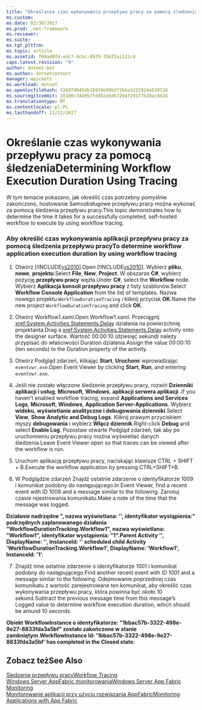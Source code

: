 ```yaml
---
title: "Określanie czas wykonywania przepływu pracy za pomocą śledzenia"
ms.custom: 
ms.date: 03/30/2017
ms.prod: .net-framework
ms.reviewer: 
ms.suite: 
ms.tgt_pltfrm: 
ms.topic: article
ms.assetid: f04ad0fd-edc7-4cbc-8979-356f2a1131c4
caps.latest.revision: "9"
author: dotnet-bot
ms.author: dotnetcontent
manager: wpickett
ms.workload: dotnet
ms.openlocfilehash: f2687d045db28974e99b2f2b6a3222924a520720
ms.sourcegitcommit: 16186c34a957fdd52e5db7294f291f7530ac9d24
ms.translationtype: MT
ms.contentlocale: pl-PL
ms.lasthandoff: 12/22/2017
---
```

# <a name="determining-workflow-execution-duration-using-tracing"></a><span data-ttu-id="492e0-102">Określanie czas wykonywania przepływu pracy za pomocą śledzenia</span><span class="sxs-lookup"><span data-stu-id="492e0-102">Determining Workflow Execution Duration Using Tracing</span></span>
<span data-ttu-id="492e0-103">W tym temacie pokazano, jak określić czas potrzebny pomyślnie zakończono, hostowanie Samoobsługowe przepływu pracy można wykonać za pomocą śledzenia przepływu pracy.</span><span class="sxs-lookup"><span data-stu-id="492e0-103">This topic demonstrates how to determine the time it takes for a successfully completed, self-hosted workflow to execute by using workflow tracing.</span></span>  
  
### <a name="to-determine-workflow-application-execution-duration-by-using-workflow-tracing"></a><span data-ttu-id="492e0-104">Aby określić czas wykonywania aplikacji przepływu pracy za pomocą śledzenia przepływu pracy</span><span class="sxs-lookup"><span data-stu-id="492e0-104">To determine workflow application execution duration by using workflow tracing</span></span>  
  
1.  <span data-ttu-id="492e0-105">Otwórz [!INCLUDE[vs2010](../../../includes/vs2010-md.md)].</span><span class="sxs-lookup"><span data-stu-id="492e0-105">Open [!INCLUDE[vs2010](../../../includes/vs2010-md.md)].</span></span>  <span data-ttu-id="492e0-106">Wybierz **pliku**, **nowe**, **projektu**.</span><span class="sxs-lookup"><span data-stu-id="492e0-106">Select **File**, **New**, **Project**.</span></span>  <span data-ttu-id="492e0-107">W obszarze **C#**, wybierz pozycję **przepływu pracy** węzła.</span><span class="sxs-lookup"><span data-stu-id="492e0-107">Under **C#**, select the **Workflow** node.</span></span>  <span data-ttu-id="492e0-108">Wybierz **Aplikacja konsoli przepływu pracy** z listy szablonów.</span><span class="sxs-lookup"><span data-stu-id="492e0-108">Select **Workflow Console Application** from the list of templates.</span></span>  <span data-ttu-id="492e0-109">Nazwa nowego projektu `WorkflowDurationTracing` i kliknij przycisk **OK**.</span><span class="sxs-lookup"><span data-stu-id="492e0-109">Name the new project `WorkflowDurationTracing` and click **OK**.</span></span>  
  
2.  <span data-ttu-id="492e0-110">Otwórz Workflow1.xaml.</span><span class="sxs-lookup"><span data-stu-id="492e0-110">Open Workflow1.xaml.</span></span>  <span data-ttu-id="492e0-111">Przeciągnij <xref:System.Activities.Statements.Delay> działania na powierzchnię projektanta.</span><span class="sxs-lookup"><span data-stu-id="492e0-111">Drag a <xref:System.Activities.Statements.Delay> activity onto the designer surface.</span></span> <span data-ttu-id="492e0-112">Wartość 00:00:10 (dziesięć sekund) należy przypisać do właściwości Duration działania.</span><span class="sxs-lookup"><span data-stu-id="492e0-112">Assign the value 00:00:10 (ten seconds) to the Duration property of the activity.</span></span>  
  
3.  <span data-ttu-id="492e0-113">Otwórz Podgląd zdarzeń, klikając **Start**, **Uruchom**i wprowadzając `eventvwr.exe`.</span><span class="sxs-lookup"><span data-stu-id="492e0-113">Open Event Viewer by clicking **Start**, **Run**, and entering `eventvwr.exe`.</span></span>  
  
4.  <span data-ttu-id="492e0-114">Jeśli nie zostało włączone śledzenie przepływu pracy, rozwiń **Dzienniki aplikacji i usług**, **Microsoft**, **Windows**, **aplikacji serwera aplikacji** .</span><span class="sxs-lookup"><span data-stu-id="492e0-114">If you haven’t enabled workflow tracing, expand **Applications and Services Logs**, **Microsoft**, **Windows**, **Application Server-Applications**.</span></span> <span data-ttu-id="492e0-115">Wybierz **widoku**, **wyświetlanie analityczne i debugowania dzienniki**.</span><span class="sxs-lookup"><span data-stu-id="492e0-115">Select **View**, **Show Analytic and Debug Logs**.</span></span> <span data-ttu-id="492e0-116">Kliknij prawym przyciskiem myszy **debugowania** i wybierz **Włącz dziennik**.</span><span class="sxs-lookup"><span data-stu-id="492e0-116">Right-click **Debug** and select **Enable Log**.</span></span> <span data-ttu-id="492e0-117">Pozostaw otwarte Podgląd zdarzeń, tak aby po uruchomieniu przepływu pracy można wyświetlać danych śledzenia.</span><span class="sxs-lookup"><span data-stu-id="492e0-117">Leave Event Viewer open so that traces can be viewed after the workflow is run.</span></span>  
  
5.  <span data-ttu-id="492e0-118">Uruchom aplikację przepływu pracy, naciskając klawisze CTRL + SHIFT + B.</span><span class="sxs-lookup"><span data-stu-id="492e0-118">Execute the workflow application by pressing CTRL+SHIFT+B.</span></span>  
  
6.  <span data-ttu-id="492e0-119">W Podglądzie zdarzeń Znajdź ostatnie zdarzenie o identyfikatorze 1009 i komunikat podobny do następującego.</span><span class="sxs-lookup"><span data-stu-id="492e0-119">In Event Viewer, find a recent event with ID 1009 and a message similar to the following.</span></span> <span data-ttu-id="492e0-120">Zanotuj czasie rejestrowania komunikatu.</span><span class="sxs-lookup"><span data-stu-id="492e0-120">Make a note of the time that the message was logged.</span></span>  
  
 <span data-ttu-id="492e0-121">**Działanie nadrzędne ", nazwa wyświetlana: '', identyfikator wystąpienia:" podrzędnych zaplanowanego działania "WorkflowDurationTracking.Workflow1", nazwa wyświetlana: "Workflow1", identyfikator wystąpienia: "1".**</span><span class="sxs-lookup"><span data-stu-id="492e0-121">**Parent Activity '', DisplayName: '', InstanceId: '' scheduled child Activity 'WorkflowDurationTracking.Workflow1', DisplayName: 'Workflow1', InstanceId: '1'.**</span></span>  
  
7.  <span data-ttu-id="492e0-122">Znajdź inne ostatnie zdarzenie o identyfikatorze 1001 i komunikat podobny do następującego.</span><span class="sxs-lookup"><span data-stu-id="492e0-122">Find another recent event with ID 1001 and a message similar to the following.</span></span>  <span data-ttu-id="492e0-123">Odejmowanie poprzedniej czas komunikatu z wartość zarejestrowane ten komunikat, aby określić czas wykonywania przepływu pracy, która powinna być około 10 sekund.</span><span class="sxs-lookup"><span data-stu-id="492e0-123">Subtract the previous message time from this message’s Logged value to determine workflow execution duration, which should be around 10 seconds.</span></span>  
  
 <span data-ttu-id="492e0-124">**Obiekt WorkflowInstance o identyfikatorze: "1bbac57b-3322-498e-9e27-8833fda3a5bf" zostało zakończone w stanie zamkniętym.**</span><span class="sxs-lookup"><span data-stu-id="492e0-124">**WorkflowInstance Id: '1bbac57b-3322-498e-9e27-8833fda3a5bf' has completed in the Closed state.**</span></span>  
  
## <a name="see-also"></a><span data-ttu-id="492e0-125">Zobacz też</span><span class="sxs-lookup"><span data-stu-id="492e0-125">See Also</span></span>  
 [<span data-ttu-id="492e0-126">Śledzenie przepływu pracy</span><span class="sxs-lookup"><span data-stu-id="492e0-126">Workflow Tracing</span></span>](../../../docs/framework/windows-workflow-foundation/workflow-tracing.md)  
 [<span data-ttu-id="492e0-127">Windows Server AppFabric monitorowania</span><span class="sxs-lookup"><span data-stu-id="492e0-127">Windows Server App Fabric Monitoring</span></span>](http://go.microsoft.com/fwlink/?LinkId=201273)  
 [<span data-ttu-id="492e0-128">Monitorowanie aplikacji przy użyciu rozwiązania AppFabric</span><span class="sxs-lookup"><span data-stu-id="492e0-128">Monitoring Applications with App Fabric</span></span>](http://go.microsoft.com/fwlink/?LinkId=201275)
